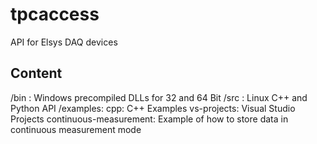 # tpcaccess
API for Elsys DAQ devices

## Content

/bin : Windows precompiled DLLs for 32 and 64 Bit 
/src : Linux C++ and Python API 
/examples: 
  cpp: C++ Examples
    vs-projects: Visual Studio Projects
      continuous-measurement: Example of how to store data in continuous measurement mode
